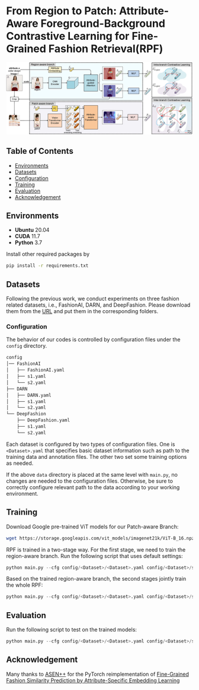 # From Region to Patch: Attribute-Aware Foreground-Background Contrastive Learning for Fine-Grained Fashion Retrieval(RPF)

![network structure](imgs/myframework.jpg)



## Table of Contents

* [Environments](#environments)
* [Datasets](#datasets)
* [Configuration](#configuration)
* [Training](#training)
* [Evaluation](#evaluation)
* [Acknowledgement](#acknowledgement)

## Environments
- **Ubuntu** 20.04
- **CUDA** 11.7
- **Python** 3.7

Install other required packages by
```sh
pip install -r requirements.txt
```

## Datasets
Following the previous work, we conduct experiments on three fashion related datasets, i.e., FashionAI, DARN, and DeepFashion. Please download them from the [URL](https://github.com/maryeon/asenpp#datasets) and put them in the corresponding folders.

### Configuration

The behavior of our codes is controlled by configuration files under the `config` directory. 

```sh
config
│── FashionAI
│   ├── FashionAI.yaml
│   ├── s1.yaml
│   └── s2.yaml
├── DARN
│   ├── DARN.yaml
│   ├── s1.yaml
│   └── s2.yaml
└── DeepFashion
    ├── DeepFashion.yaml
    ├── s1.yaml
    └── s2.yaml
```

Each dataset is configured by two types of configuration files. One is `<Dataset>.yaml` that specifies basic dataset information such as path to the training data and annotation files. The other two set some training options as needed.

If the above `data` directory is placed at the same level with `main.py`, no changes are needed to the configuration files. Otherwise, be sure to correctly configure relevant path to the data according to your working environment.

## Training

Download Google pre-trained ViT models for our Patch-aware Branch:
```bash
wget https://storage.googleapis.com/vit_models/imagenet21k/ViT-B_16.npz
```

RPF is trained in a two-stage way. For the first stage, we need to train the region-aware branch. Run the following script that uses default settings:

```python
python main.py --cfg config/<Dataset>/<Dataset>.yaml config/<Dataset>/s1.yaml
```

Based on the trained region-aware branch, the second stages jointly train the whole RPF:

```python
python main.py --cfg config/<Dataset>/<Dataset>.yaml config/<Dataset>/s2.yaml --resume runs/<Dataset>_s1/model_best.pth.tar
```

## Evaluation

Run the following script to test on the trained models:

```python
python main.py --cfg config/<Dataset>/<Dataset>.yaml config/<Dataset>/s2.yaml --resume runs/<Dataset>_s2/model_best.pth.tar --test TEST
```

## Acknowledgement

Many thanks to [ASEN++](https://github.com/maryeon/asenpp) for the PyTorch reimplementation of [Fine-Grained Fashion Similarity Prediction by Attribute-Specific Embedding Learning](https://arxiv.org/abs/2104.02429)